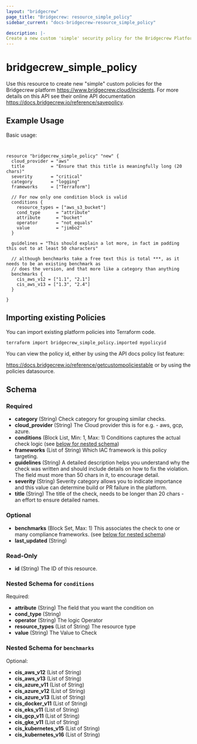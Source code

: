 ```yaml
---
layout: "bridgecrew"
page_title: "Bridgecrew: resource_simple_policy"
sidebar_current: "docs-bridgecrew-resource_simple_policy"

description: |-
Create a new custom 'simple' security policy for the Bridgecrew Platform
---
```


# bridgecrew_simple_policy

Use this resource to create new "simple" custom policies for the Bridgecrew platform <https://www.bridgecrew.cloud/incidents>.
For more details on this API see their online API documentation <https://docs.bridgecrew.io/reference/savepolicy>.





## Example Usage

Basic usage:

```hcl


resource "bridgecrew_simple_policy" "new" {
  cloud_provider = "aws"
  title          = "Ensure that this title is meaningfully long (20 chars)"
  severity       = "critical"
  category       = "logging"
  frameworks     = ["Terraform"]

  // For now only one condition block is valid
  conditions {
    resource_types = ["aws_s3_bucket"]
    cond_type      = "attribute"
    attribute      = "bucket"
    operator       = "not_equals"
    value          = "jimbo2"
  }

  guidelines = "This should explain a lot more, in fact im padding this out to at least 50 characters"

  // although benchmarks take a free text this is total ***, as it needs to be an existing benchmark as
  // does the version, and that more like a category than anything
  benchmarks {
    cis_aws_v12 = ["1.1", "2.1"]
    cis_aws_v13 = ["1.3", "2.4"]
  }

}
```

## Importing existing Policies

You can import existing platform policies into Terraform code.

```
terraform import bridgecrew_simple_policy.imported mypolicyid
```

You can view the policy id, either by using the API docs policy list feature:

<https://docs.bridgecrew.io/reference/getcustompoliciestable> or by using the policies datasource.

<!-- schema generated by tfplugindocs -->
## Schema

### Required

- **category** (String) Check category for grouping similar checks.
- **cloud_provider** (String) The Cloud provider this is for e.g. - aws, gcp, azure.
- **conditions** (Block List, Min: 1, Max: 1) Conditions captures the actual check logic (see [below for nested schema](#nestedblock--conditions))
- **frameworks** (List of String) Which IAC framework is this policy targeting.
- **guidelines** (String) A detailed description helps you understand why the check was written and should include details on how to fix the violation. The field must more than 50 chars in it, to encourage detail.
- **severity** (String) Severity category allows you to indicate importance and this value can determine build or PR failure in the platform.
- **title** (String) The title of the check, needs to be longer than 20 chars - an effort to ensure detailed names.

### Optional

- **benchmarks** (Block Set, Max: 1) This associates the check to one or many compliance frameworks. (see [below for nested schema](#nestedblock--benchmarks))
- **last_updated** (String)

### Read-Only

- **id** (String) The ID of this resource.

<a id="nestedblock--conditions"></a>
### Nested Schema for `conditions`

Required:

- **attribute** (String) The field that you want the condition on
- **cond_type** (String)
- **operator** (String) The logic Operator
- **resource_types** (List of String) The resource type
- **value** (String) The Value to Check


<a id="nestedblock--benchmarks"></a>
### Nested Schema for `benchmarks`

Optional:

- **cis_aws_v12** (List of String)
- **cis_aws_v13** (List of String)
- **cis_azure_v11** (List of String)
- **cis_azure_v12** (List of String)
- **cis_azure_v13** (List of String)
- **cis_docker_v11** (List of String)
- **cis_eks_v11** (List of String)
- **cis_gcp_v11** (List of String)
- **cis_gke_v11** (List of String)
- **cis_kubernetes_v15** (List of String)
- **cis_kubernetes_v16** (List of String)
